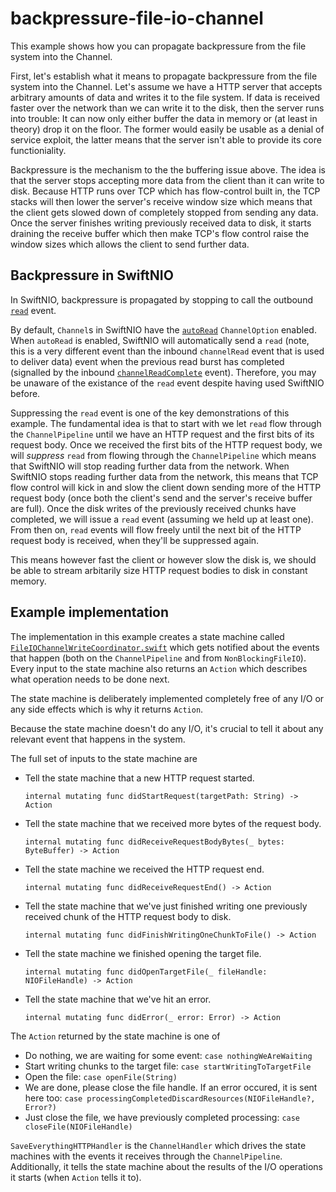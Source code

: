 # backpressure-file-io-channel

This example shows how you can propagate backpressure from the file system into the Channel.

First, let's establish what it means to propagate backpressure from the file system into the Channel. Let's assume we have a HTTP server
that accepts arbitrary amounts of data and writes it to the file system. If data is received faster over the network than we can write it to the
disk, then the server runs into trouble: It can now only either buffer the data in memory or (at least in theory) drop it on the floor. The former
would easily be usable as a denial of service exploit, the latter means that the server isn't able to provide its core functioniality.

Backpressure is the mechanism to the the buffering issue above. The idea is that the server stops accepting more data from the client than
it can write to disk. Because HTTP runs over TCP which has flow-control built in, the TCP stacks will then lower the server's receive window
size which means that the client gets slowed down of completely stopped from sending any data. Once the server finishes writing previously
received data to disk, it starts draining the receive buffer which then make TCP's flow control raise the window sizes which allows the client
to send further data.

## Backpressure in SwiftNIO

In SwiftNIO, backpressure is propagated by stopping to call the outbound [`read`](https://apple.github.io/swift-nio/docs/current/NIO/Protocols/_ChannelOutboundHandler.html#/s:3NIO23_ChannelOutboundHandlerP4read7contextyAA0bD7ContextC_tF) event.

By default, `Channel`s in SwiftNIO have the [`autoRead`](https://apple.github.io/swift-nio/docs/current/NIO/Structs/ChannelOptions.html#/s:3NIO14ChannelOptionsV8autoReadAC5TypesO04AutoE6OptionVvpZ)
`ChannelOption` enabled. When `autoRead` is enabled, SwiftNIO will automatically send a `read` (note, this is a very different event than the
inbound `channelRead` event that is used to deliver data) event when the previous read burst has
completed (signalled by the inbound [`channelReadComplete`](https://apple.github.io/swift-nio/docs/current/NIO/Protocols/_ChannelInboundHandler.html#/s:3NIO22_ChannelInboundHandlerP19channelReadComplete7contextyAA0bD7ContextC_tF)
event). Therefore, you may be unaware of the existance of the `read` event despite having used SwiftNIO before.

Suppressing the `read` event is one of the key demonstrations of this example. The fundamental idea is that to start with we let `read` flow
through the `ChannelPipeline` until we have an HTTP request and the first bits of its request body. Once we received the first bits of the
HTTP request body, we will _suppress_ `read` from flowing through the `ChannelPipeline` which means that SwiftNIO will stop reading
further data from the network.
When SwiftNIO stops reading further data from the network, this means that TCP flow control will kick in and slow the client down sending
more of the HTTP request body (once both the client's send and the server's receive buffer are full).
Once the disk writes of the previously received chunks have completed, we will issue a `read` event (assuming we held up at least one). From
then on, `read` events will flow freely until the next bit of the HTTP request body is received, when they'll be suppressed again.

This means however fast the client or however slow the disk is, we should be able to stream arbitarily size HTTP request bodies to disk in
constant memory.

## Example implementation

The implementation in this example creates a state machine called [`FileIOChannelWriteCoordinator.swift`](Sources/FileIOChannelWriteCoordinator.swift)
which gets notified about the events that happen (both on the `ChannelPipeline` and from `NonBlockingFileIO`). Every input to the state
machine also returns an `Action` which describes what operation needs to be done next.

The state machine is deliberately implemented completely free of any I/O or any side effects which is why it returns `Action`.

Because the state machine doesn't do any I/O, it's crucial to tell it about any relevant event that happens in the system.

The full set of inputs to the state machine are


- Tell the state machine that a new HTTP request started.
    ```
    internal mutating func didStartRequest(targetPath: String) -> Action
    ```

- Tell the state machine that we received more bytes of the request body.
    ```
    internal mutating func didReceiveRequestBodyBytes(_ bytes: ByteBuffer) -> Action
    ```

- Tell the state machine we received the HTTP request end.
    ```
    internal mutating func didReceiveRequestEnd() -> Action
    ```

- Tell the state machine that we've just finished writing one previously received chunk of the HTTP request body to disk.
    ```
    internal mutating func didFinishWritingOneChunkToFile() -> Action
    ```
    
-  Tell the state machine we finished opening the target file.
    ```
    internal mutating func didOpenTargetFile(_ fileHandle: NIOFileHandle) -> Action
    ```
    
- Tell the state machine that we've hit an error.
    ```
    internal mutating func didError(_ error: Error) -> Action
    ```

The `Action` returned by the state machine is one of

- Do nothing, we are waiting for some event: `case nothingWeAreWaiting`
- Start writing chunks to the target file: `case startWritingToTargetFile`
- Open the file: `case openFile(String)`
- We are done, please close the file handle. If an error occured, it is sent here too: `case processingCompletedDiscardResources(NIOFileHandle?, Error?)`
- Just close the file, we have previously completed processing: `case closeFile(NIOFileHandle)`

`SaveEverythingHTTPHandler` is the `ChannelHandler` which drives the state machines with the events it receives through the
`ChannelPipeline`. Additionally, it tells the state machine about the results of the I/O operations it starts (when `Action` tells it to).
